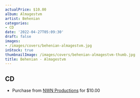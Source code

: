 ```yaml
---
actualPrice: $10.00
album: Almagestvm
artist: Behenian
categories:
- CD
date: '2022-04-27T05:09:30'
draft: false
images:
- /images/covers/behenian-almagestvm.jpg
inStock: true
thumbnailImage: /images/covers/behenian-almagestvm-thumb.jpg
title: Behenian - Almagestvm
---
```


## CD
* Purchase from [NWN Productions](http://shop.nwnprod.com/index.php?route=product/product&path=93&product_id=22846&sort=pd.name&order=ASC) for $10.00
